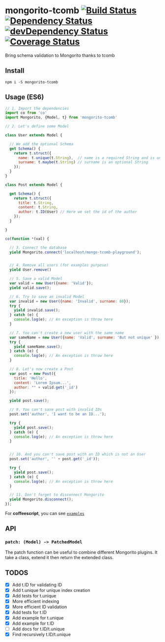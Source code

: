 # mongorito-tcomb [![Build Status](https://travis-ci.org/xouabita/mongorito-tcomb.svg?branch=master)](https://travis-ci.org/xouabita/mongorito-tcomb) [![Dependency Status](https://david-dm.org/xouabita/mongorito-tcomb.svg)](https://david-dm.org/xouabita/mongorito-tcomb) [![devDependency Status](https://david-dm.org/alanshaw/david/dev-status.svg)](https://david-dm.org/alanshaw/david#info=devDependencies) [![Coverage Status](https://coveralls.io/repos/github/xouabita/mongorito-tcomb/badge.svg?branch=master)](https://coveralls.io/github/xouabita/mongorito-tcomb?branch=master)
Bring schema validation to Mongorito thanks to tcomb

Install
-------

`npm i -S mongorito-tcomb`

Usage (ES6)
-----------

~~~js
// 1. Import the dependencies
import co from 'co'
import Mongorito, {Model, t} from 'mongorito-tcomb'

// 2. Let's define some Model

class User extends Model {

  // We add the optional Schema
  get Schema() {
    return t.struct({
      name: t.unique(t.String),  // name is a required String and is unique
      surname: t.maybe(t.String) // surname is an optional String
    });
  }
}

class Post extends Model {

  get Schema() {
    return t.struct({
      title: t.String,
      content: t.String,
      author: t.ID(User) // Here we set the id of the author
    });
  }

}

co(function *(val) {

  // 3. Connect the database
  yield Mongorito.connect('localhost/mongo-tcomb-playground');


  // 4. Remove all users (for examples purpose)
  yield User.remove()

  // 5. Save a valid Model
  var valid = new User({name: 'Valid'});
  yield valid.save();

  // 6. Try to save an invalid Model
  var invalid = new User({name: 'Invalid', surname: 88});
  try {
    yield invalid.save();
  } catch (e) {
    console.log(e); // An exception is throw here
  }

  // 7. You can't create a new user with the same name
  var sameName = new User({name: 'Valid', surname: 'But not unique' });
  try {
    yield sameName.save();
  } catch (e) {
    console.log(e); // An exception is throw here
  }

  // 8. Let's now create a Post
  var post = new Post({
    title: 'Hello',
    content: 'Lorem Ipsum...',
    author: "" + valid.get('_id')
  });

  yield post.save();

  // 9. You can't save post with invalid IDs
  post.set('author', 'I want to be an ID...');

  try {
    yield post.save();
  } catch (e) {
    console.log(e); // An exception is throw here
  }


  // 10. And you can't save post with an ID which is not an User
  post.set('author', '' + post.get('_id'));

  try {
    yield post.save();
  } catch (e) {
    console.log(e); // An exception is throw here
  }

  // 11. Don't forget to disconnect Mongorito
  yield Mongorito.disconnect();
});

~~~

For **coffeescript**, you can see [`examples`](https://github.com/xouabita/mongorito-tcomb/blob/master/examples/)

API
---

### `patch: (Model) -> PatchedModel`

The patch function can be useful to combine different Mongorito plugins. It take a class,
extend it then return the extended class.

TODOS
-----

- [x] Add t.ID for validating ID
- [x] Add t.unique for unique index creation
- [x] Add tests for t.unique
- [x] More efficient indexing 
- [x] More efficient ID validation
- [x] Add tests for t.ID
- [x] Add example for t.unique
- [x] Add example for t.ID
- [ ] Add docs for t.ID/t.unique
- [x] Find recursively t.ID/t.unique

